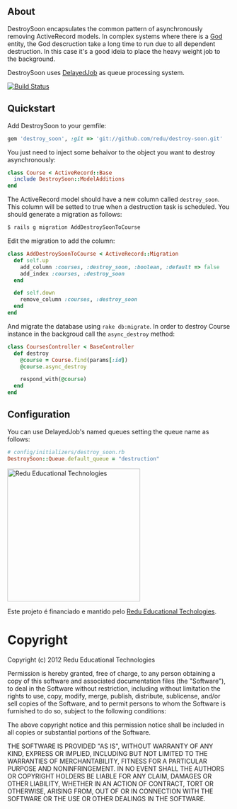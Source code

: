 ## About

DestroySoon encapsulates the common pattern of asynchronously removing ActiveRecord models. In complex systems where there is a [God](http://en.wikipedia.org/wiki/God_object) entity, the God descruction take a long time to run due to all dependent destruction. In this case it's a good ideia to place the heavy weight job to the background.

DestroySoon uses [DelayedJob](https://github.com/collectiveidea/delayed_job) as queue processing system.

[![Build Status](https://secure.travis-ci.org/redu/destroy-soon.png)](http://travis-ci.org/redu/destroy-soon)

## Quickstart

Add DestroySoon to your gemfile:

```ruby
gem 'destroy_soon', :git => 'git://github.com/redu/destroy-soon.git'
```

You just need to inject some behaivor to the object you want to destroy asynchronously:

```ruby
class Course < ActiveRecord::Base
  include DestroySoon::ModelAdditions
end
```

The ActiveRecord model should have a new column called ``destroy_soon``. This column will be setted to true when a destruction task is scheduled. You should generate a migration as follows:

```sh
$ rails g migration AddDestroySoonToCourse
```

Edit the migration to add the column:

```ruby
class AddDestroySoonToCourse < ActiveRecord::Migration
  def self.up
    add_column :courses, :destroy_soon, :boolean, :default => false
    add_index :courses, :destroy_soon
  end

  def self.down
    remove_column :courses, :destroy_soon
  end
end
```

And migrate the database using ``rake db:migrate``. In order to destroy Course instance in the backgroud call the ``async_destroy`` method:

```ruby
class CoursesController < BaseController
  def destroy
    @course = Course.find(params[:id])
    @course.async_destroy

    respond_with(@course)
  end
end
```

## Configuration

You can use DelayedJob's named queues setting the queue name as follows:

```ruby
# config/initializers/destroy_soon.rb
DestroySoon::Queue.default_queue = "destruction"
```

<img src="https://github.com/downloads/redu/redupy/redutech-marca.png" alt="Redu Educational Technologies" width="300">

Este projeto é financiado e mantido pelo [Redu Educational Techologies](http://tech.redu.com.br).

# Copyright

Copyright (c) 2012 Redu Educational Technologies

Permission is hereby granted, free of charge, to any person obtaining a copy of this software and associated documentation files (the "Software"), to deal in the Software without restriction, including without limitation the rights to use, copy, modify, merge, publish, distribute, sublicense, and/or sell copies of the Software, and to permit persons to whom the Software is furnished to do so, subject to the following conditions:

The above copyright notice and this permission notice shall be included in all copies or substantial portions of the Software.

THE SOFTWARE IS PROVIDED "AS IS", WITHOUT WARRANTY OF ANY KIND, EXPRESS OR IMPLIED, INCLUDING BUT NOT LIMITED TO THE WARRANTIES OF MERCHANTABILITY, FITNESS FOR A PARTICULAR PURPOSE AND NONINFRINGEMENT. IN NO EVENT SHALL THE AUTHORS OR COPYRIGHT HOLDERS BE LIABLE FOR ANY CLAIM, DAMAGES OR OTHER LIABILITY, WHETHER IN AN ACTION OF CONTRACT, TORT OR OTHERWISE, ARISING FROM, OUT OF OR IN CONNECTION WITH THE SOFTWARE OR THE USE OR OTHER DEALINGS IN THE SOFTWARE.
